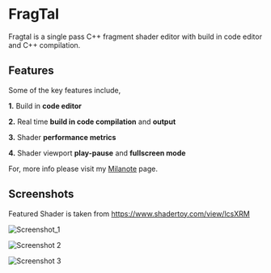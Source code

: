 # FragTal

Fragtal is a single pass C++ fragment shader editor with build in code editor and C++ compilation.

## Features

Some of the key features include,

**1.** Build in **code editor**

**2.** Real time **build in code compilation** and **output**

**3.** Shader **performance metrics**

**4.** Shader viewport **play-pause** and **fullscreen mode**

For, more info please visit my [Milanote](https://app.milanote.com/1QT81C1nTaQGaV?p=T3l2XASlK2A) page.

## Screenshots

Featured Shader is taken from https://www.shadertoy.com/view/lcsXRM

![Screenshot_1](https://github.com/shreyosgit/Fragtal/assets/92203452/2b440860-0fb9-4752-bc2b-4efeb2513086)

![Screenshot 2](https://github.com/shreyosgit/Fragtal/assets/92203452/800efd22-ef87-4bd0-8804-0e67b7d83d9e)

![Screenshot 3](https://github.com/shreyosgit/Fragtal/assets/92203452/5623dc78-3b5a-4693-8949-a55ee48d9e0f)

<br />